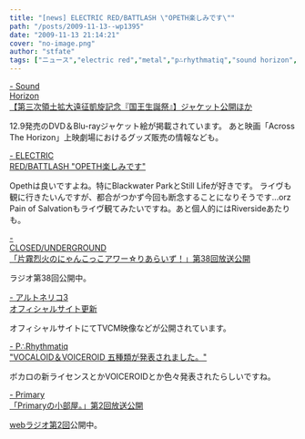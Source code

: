 ```yaml
---
title: "[news] ELECTRIC RED/BATTLASH \"OPETH楽しみです\""
path: "/posts/2009-11-13--wp1395"
date: "2009-11-13 21:14:21"
cover: "no-image.png"
author: "stfate"
tags: ["ニュース","electric red","metal","p∴rhythmatiq","sound horizon","yuiko","アルトネリコ","片霧烈火"]
---
```


<style type="text/css">
<!--
p {white-space: pre-wrap};
-->
</style>

<a  href="http://www.soundhorizon.com/" target="_blank">- Sound Horizon 【第三次領土拡大遠征凱旋記念『国王生誕祭』】ジャケット公開ほか</a>
<div >12.9発売のDVD＆Blu-rayジャケット絵が掲載されています。
あと映画「Across The Horizon」上映劇場におけるグッズ販売の情報なども。</div>

<a  href="http://punya.jp/keikoku/" target="_blank">- ELECTRIC RED/BATTLASH "OPETH楽しみです"</a>
<div ><div >Opethは良いですよね。特にBlackwater ParkとStill Lifeが好きです。
ライヴも観に行きたいんですが、都合がつかず今回も断念することになりそうです…orz
Pain of Salvationもライヴ観てみたいですね。あと個人的にはRiversideあたりも。</div></div>

<a  href="http://www.nyanhour.com/" target="_blank">- CLOSED/UNDERGROUND 「片霧烈火のにゃんこっこアワー☆りあらいず！」第38回放送公開</a>
<div >ラジオ第38回公開中。</div>

<a  href="http://ar-tonelico.jp/at3/" target="_blank">- アルトネリコ3 オフィシャルサイト更新</a>
<div >オフィシャルサイトにてTVCM映像などが公開されています。</div>

<a  href="http://prq.blog44.fc2.com/" target="_blank">- P∴Rhythmatiq "VOCALOID＆VOICEROID 五種類が発表されました。"</a>
<div >ボカロの新ライセンスとかVOICEROIDとか色々発表されたらしいですね。
<div という時点で違うと思いましたが。
正直この手の読み上げ系のソフトには魅力を感じないなぁ。</div></div>

<a  href="http://primary-yuiko.com/" target="_blank">- Primary 「Primaryの小部屋。」第2回放送公開</a>
<div ><a href="http://primary-yuiko.com/radio.html">webラジオ第2回</a>公開中。</div>